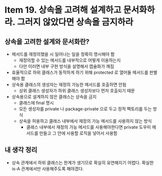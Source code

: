 # Item 19. 상속을 고려해 설계하고 문서화하라. 그러지 않았다면 상속을 금지하라

## 상속을 고려한 설계와 문서화란?

- 메서드를 재정의했을 시 일어나는 일을 정확히 명시해야 함
    - 재정의할 수 있는 메서드를 내부적으로 어떻게 이용하는지
    - 다만 이러면 내부 구현 방식을 설명해서 캡슐화가 깨짐
- 효율적으로 하위 클래스가 동작하게 하기 위해 protected 로 열어둘 메서드를 판별해야 함
- 상속용 클래스의 생성자는 재정의 가능한 메서드를 호출하면 안됨
    - 상위 클래스 생성자가 하위 클래스 생성자보다 먼저 호출되기 때문
- 상속용으로 설계하지 않은 클래스는 상속을 금지
    - 클래스에 final 명시
    - 모든 생성자를 private 나 package-private 으로 두고 정적 팩토리를 두는 방식
    - 상속을 허용하고 클래스 내부에서 재정의 가능 메서드를 사용하지 않는 방식
        - 클래스 내부에서 재정의 가능 메서드를 사용해야한다면 private 도우미 메서드를 만들고 그 안에 사용할 로직을 넣어서 사용함
        

## 내 생각 정리

- 상속 관계에서 하위 클래스는 한계가 생기므로 확실히 유연해지기 어렵다. 확실한 is-A 관계에서만 사용해주도록 해야겠다.
